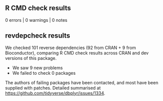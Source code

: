 ## R CMD check results

0 errors | 0 warnings | 0 notes

## revdepcheck results

We checked 101 reverse dependencies (92 from CRAN + 9 from Bioconductor), comparing R CMD check results across CRAN and dev versions of this package.

 * We saw 9 new problems
 * We failed to check 0 packages

The authors of failing packages have been contacted, and most have been supplied with patches. Detailed summarised at https://github.com/tidyverse/dbplyr/issues/1334.
